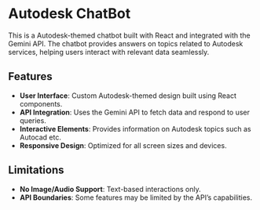 # Autodesk ChatBot

This is a Autodesk-themed chatbot built with React and integrated with the Gemini API. The chatbot provides answers on topics related to Autodesk services, helping users interact with relevant data seamlessly.

## Features

- **User Interface**: Custom Autodesk-themed design built using React components.
- **API Integration**: Uses the Gemini API to fetch data and respond to user queries.
- **Interactive Elements**: Provides information on Autodesk topics such as Autocad etc.
- **Responsive Design**: Optimized for all screen sizes and devices.

## Limitations

- **No Image/Audio Support**: Text-based interactions only.
- **API Boundaries**: Some features may be limited by the API’s capabilities.
